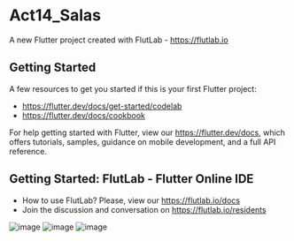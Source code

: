 # Act14_Salas

A new Flutter project created with FlutLab - https://flutlab.io

## Getting Started

A few resources to get you started if this is your first Flutter project:

- https://flutter.dev/docs/get-started/codelab
- https://flutter.dev/docs/cookbook

For help getting started with Flutter, view our
https://flutter.dev/docs, which offers tutorials,
samples, guidance on mobile development, and a full API reference.

## Getting Started: FlutLab - Flutter Online IDE

- How to use FlutLab? Please, view our https://flutlab.io/docs
- Join the discussion and conversation on https://flutlab.io/residents


![image](https://github.com/estrellapopo123/Act15_Salas/assets/144378353/ea3517d0-1f60-4303-95ae-e91d0d9c993e)
![image](https://github.com/estrellapopo123/Act15_Salas/assets/144378353/bcc81426-f377-45d8-b567-291734b8b6a2)
![image](https://github.com/estrellapopo123/Act15_Salas/assets/144378353/0cdcdf39-aa67-43e6-a5b6-1902fc43db83)







